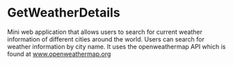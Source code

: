 # GetWeatherDetails
Mini web application that allows users to search for current weather information of different cities around the world. Users can search for weather information by city name. It uses the openweathermap API which is found at www.openweathermap.org
